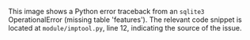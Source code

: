This image shows a Python error traceback from an `sqlite3` OperationalError (missing table 'features'). The relevant code snippet is located at `module/imptool.py`, line 12, indicating the source of the issue.